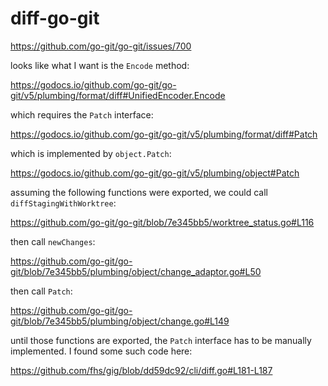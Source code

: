 # diff-go-git

https://github.com/go-git/go-git/issues/700

looks like what I want is the `Encode` method:

https://godocs.io/github.com/go-git/go-git/v5/plumbing/format/diff#UnifiedEncoder.Encode

which requires the `Patch` interface:

https://godocs.io/github.com/go-git/go-git/v5/plumbing/format/diff#Patch

which is implemented by `object.Patch`:

https://godocs.io/github.com/go-git/go-git/v5/plumbing/object#Patch

assuming the following functions were exported, we could call
`diffStagingWithWorktree`:

<https://github.com/go-git/go-git/blob/7e345bb5/worktree_status.go#L116>

then call `newChanges`:

<https://github.com/go-git/go-git/blob/7e345bb5/plumbing/object/change_adaptor.go#L50>

then call `Patch`:

https://github.com/go-git/go-git/blob/7e345bb5/plumbing/object/change.go#L149

until those functions are exported, the `Patch` interface has to be manually
implemented. I found some such code here:

https://github.com/fhs/gig/blob/dd59dc92/cli/diff.go#L181-L187
